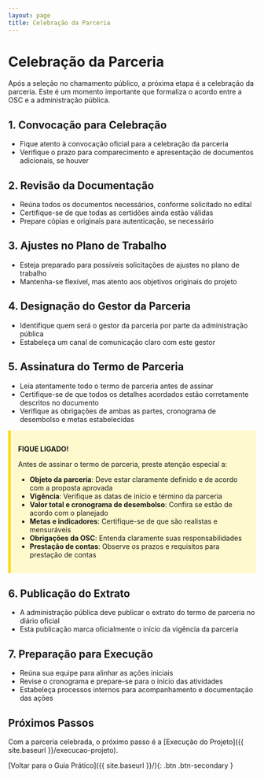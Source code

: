 ```yaml
---
layout: page
title: Celebração da Parceria
---
```


# Celebração da Parceria

Após a seleção no chamamento público, a próxima etapa é a celebração da parceria. Este é um momento importante que formaliza o acordo entre a OSC e a administração pública.

## 1. Convocação para Celebração

- Fique atento à convocação oficial para a celebração da parceria
- Verifique o prazo para comparecimento e apresentação de documentos adicionais, se houver

## 2. Revisão da Documentação

- Reúna todos os documentos necessários, conforme solicitado no edital
- Certifique-se de que todas as certidões ainda estão válidas
- Prepare cópias e originais para autenticação, se necessário

## 3. Ajustes no Plano de Trabalho

- Esteja preparado para possíveis solicitações de ajustes no plano de trabalho
- Mantenha-se flexível, mas atento aos objetivos originais do projeto

## 4. Designação do Gestor da Parceria

- Identifique quem será o gestor da parceria por parte da administração pública
- Estabeleça um canal de comunicação claro com este gestor

## 5. Assinatura do Termo de Parceria

- Leia atentamente todo o termo de parceria antes de assinar
- Certifique-se de que todos os detalhes acordados estão corretamente descritos no documento
- Verifique as obrigações de ambas as partes, cronograma de desembolso e metas estabelecidas

<div style="background-color: #fffacd; border-left: 5px solid #ffd700; padding: 15px; margin-bottom: 20px;">

<strong>FIQUE LIGADO!</strong>

Antes de assinar o termo de parceria, preste atenção especial a:

<ul>
  <li><strong>Objeto da parceria</strong>: Deve estar claramente definido e de acordo com a proposta aprovada</li>
  <li><strong>Vigência</strong>: Verifique as datas de início e término da parceria</li>
  <li><strong>Valor total e cronograma de desembolso</strong>: Confira se estão de acordo com o planejado</li>
  <li><strong>Metas e indicadores</strong>: Certifique-se de que são realistas e mensuráveis</li>
  <li><strong>Obrigações da OSC</strong>: Entenda claramente suas responsabilidades</li>
  <li><strong>Prestação de contas</strong>: Observe os prazos e requisitos para prestação de contas</li>
</ul>

</div>

## 6. Publicação do Extrato

- A administração pública deve publicar o extrato do termo de parceria no diário oficial
- Esta publicação marca oficialmente o início da vigência da parceria

## 7. Preparação para Execução

- Reúna sua equipe para alinhar as ações iniciais
- Revise o cronograma e prepare-se para o início das atividades
- Estabeleça processos internos para acompanhamento e documentação das ações

## Próximos Passos

Com a parceria celebrada, o próximo passo é a [Execução do Projeto]({{ site.baseurl }}/execucao-projeto).

[Voltar para o Guia Prático]({{ site.baseurl }}/){: .btn .btn-secondary }
